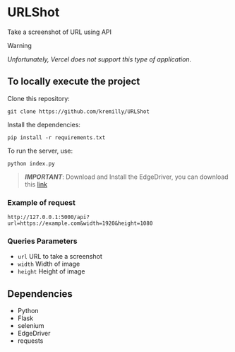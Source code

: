 # URLShot

Take a screenshot of URL using API

> [!warning]
> *Unfortunately, Vercel does not support this type of application.*

## To locally execute the project

Clone this repository:

```shell
git clone https://github.com/kremilly/URLShot
```

Install the dependencies:

```shell
pip install -r requirements.txt
```

To run the server, use:

```shell
python index.py
```

> ***IMPORTANT***: Download and Install the EdgeDriver, you can download this [link](https://developer.microsoft.com/en-us/microsoft-edge/tools/webdriver/?ch=1&form=MA13LH#downloads)

### Example of request

```shell
http://127.0.0.1:5000/api?url=https://example.com&width=1920&height=1080
```

### Queries Parameters

* `url` URL to take a screenshot
* `width` Width of image
* `height` Height of image

## Dependencies

* Python
* Flask
* selenium
* EdgeDriver
* requests
